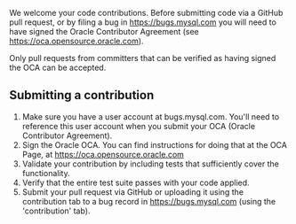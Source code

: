 We welcome your code contributions. Before submitting code via a GitHub pull 
request, or by filing a bug in https://bugs.mysql.com you will need to have 
signed the Oracle Contributor Agreement (see https://oca.opensource.oracle.com).

Only pull requests from committers that can be verified as having signed the OCA
can be accepted.

Submitting a contribution
--------------------------

1. Make sure you have a user account at bugs.mysql.com. You'll need to reference this 
    user account when you submit your OCA (Oracle Contributor Agreement).
2. Sign the Oracle OCA. You can find instructions for doing that at the OCA Page,
    at https://oca.opensource.oracle.com
3. Validate your contribution by including tests that sufficiently cover the functionality.
4. Verify that the entire test suite passes with your code applied.
5. Submit your pull request via GitHub or uploading it using the contribution tab to a bug 
    record in https://bugs.mysql.com (using the 'contribution' tab).
